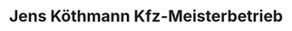 ---
title: "Jens Köthmann Kfz-Meisterbetrieb"
url: /penzberg/jens-koethmann-kfz-meisterbetrieb/
shop: Autowerkstatt
---